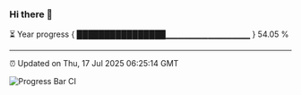 ### Hi there 👋

⏳ Year progress { ████████████████▁▁▁▁▁▁▁▁▁▁▁▁▁▁ } 54.05 %

---

⏰ Updated on Thu, 17 Jul 2025 06:25:14 GMT

![Progress Bar CI](https://github.com/liununu/liununu/workflows/Progress%20Bar%20CI/badge.svg)
